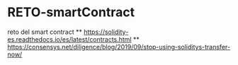 # RETO-smartContract
reto del smart contract
** https://solidity-es.readthedocs.io/es/latest/contracts.html
** https://consensys.net/diligence/blog/2019/09/stop-using-soliditys-transfer-now/
